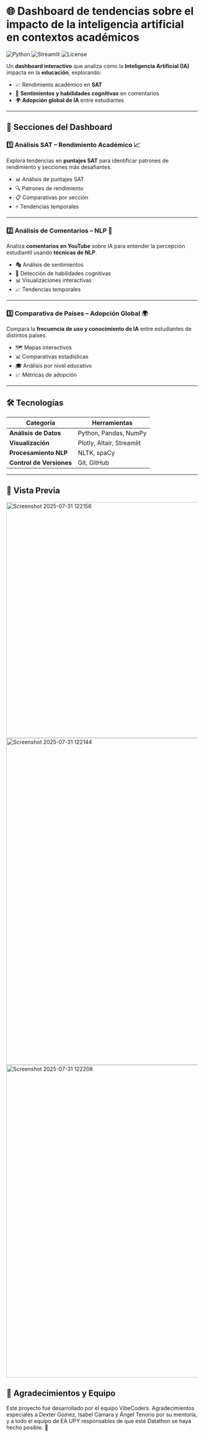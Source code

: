# 🌐 Dashboard de tendencias sobre el impacto de la inteligencia artificial en contextos académicos

![Python](https://img.shields.io/badge/Python-3.9+-3776AB?logo=python&logoColor=white)
![Streamlit](https://img.shields.io/badge/Streamlit-1.25+-FF4B4B?logo=streamlit&logoColor=white)
![License](https://img.shields.io/badge/License-MIT-green)

Un **dashboard interactivo** que analiza cómo la **Inteligencia Artificial (IA)** impacta en la **educación**, explorando:

- 📈 Rendimiento académico en **SAT**  
- 💬 **Sentimientos y habilidades cognitivas** en comentarios  
- 🌍 **Adopción global de IA** entre estudiantes  

---

## 📂 Secciones del Dashboard

### 1️⃣ **Análisis SAT – Rendimiento Académico** 📈
Explora tendencias en **puntajes SAT** para identificar patrones de rendimiento y secciones más desafiantes.

- 📊 Análisis de puntajes SAT  
- 🔍 Patrones de rendimiento  
- 📋 Comparativas por sección  
- ⚡ Tendencias temporales  

---

### 2️⃣ **Análisis de Comentarios – NLP** 💬
Analiza **comentarios en YouTube** sobre IA para entender la percepción estudiantil usando **técnicas de NLP**.

- 🎭 Análisis de sentimientos  
- 🧠 Detección de habilidades cognitivas  
- 📊 Visualizaciones interactivas  
- 📈 Tendencias temporales  

---

### 3️⃣ **Comparativa de Países – Adopción Global** 🌍
Compara la **frecuencia de uso y conocimiento de IA** entre estudiantes de distintos países.

- 🗺️ Mapas interactivos  
- 📊 Comparativas estadísticas  
- 🎓 Análisis por nivel educativo  
- 📈 Métricas de adopción  

---

## 🛠️ Tecnologías

| Categoría            | Herramientas                                   |
|----------------------|-----------------------------------------------|
| **Análisis de Datos** | Python, Pandas, NumPy                         |
| **Visualización**     | Plotly, Altair, Streamlit                     |
| **Procesamiento NLP** | NLTK, spaCy                                   |
| **Control de Versiones** | Git, GitHub                                |

---

## 📸 Vista Previa
<img width="1476" height="621" alt="Screenshot 2025-07-31 122156" src="https://github.com/user-attachments/assets/4e68da91-9ec1-474d-9667-739c8fabc67b" />
<img width="1478" height="861" alt="Screenshot 2025-07-31 122144" src="https://github.com/user-attachments/assets/f1f93b0d-559d-47f1-9a55-850fc534dd49" />
<img width="1478" height="823" alt="Screenshot 2025-07-31 122208" src="https://github.com/user-attachments/assets/f4d242a0-c025-4011-a0b2-b61aa931e79d" />




## 🤝 Agradecimientos y Equipo
Este proyecto fue desarrollado por el equipo VibeCoders.
Agradecimientos especiales a Dexter Gómez, Isabel Cámara y  Ángel Tenorio por su mentoria, y a todo el equipo de EA UPY responsables de que este Datathon se haya hecho posible. 🎉
